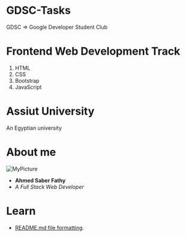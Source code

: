 # GDSC-Tasks
GDSC => Google Developer Student Club
# Frontend Web Development Track
1. HTML
2. CSS
3. Bootstrap
4. JavaScript
# Assiut University
An Egyptian university
# About me
![MyPicture](https://avatars.githubusercontent.com/u/64714761?s=96&v=4)

- **Ahmed Saber Fathy**
- *A Full Stack Web Developer*
# Learn
- [README.md file formatting](https://www.markdownguide.org/basic-syntax/).
